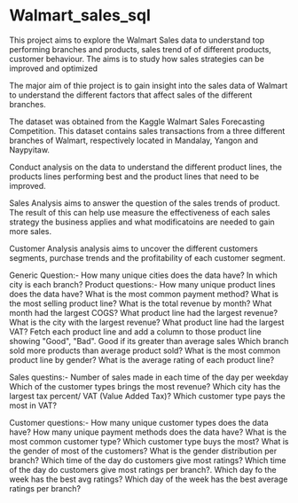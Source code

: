 # Walmart_sales_sql

This project aims to explore the Walmart Sales data to understand top performing branches and products, sales trend of of different products, customer behaviour. The aims is to study how sales strategies can be improved and optimized

The major aim of thie project is to gain insight into the sales data of Walmart to understand the different factors that affect sales of the different branches.

The dataset was obtained from the Kaggle Walmart Sales Forecasting Competition. This dataset contains sales transactions from a three different branches of Walmart, respectively located in Mandalay, Yangon and Naypyitaw. 

Conduct analysis on the data to understand the different product lines, the products lines performing best and the product lines that need to be improved.


Sales Analysis aims to answer the question of the sales trends of product. The result of this can help use measure the effectiveness of each sales strategy the business applies and what modificatoins are needed to gain more sales.


Customer Analysis analysis aims to uncover the different customers segments, purchase trends and the profitability of each customer segment.




Generic Question:-
How many unique cities does the data have?
In which city is each branch?
Product questions:-
How many unique product lines does the data have?
What is the most common payment method?
What is the most selling product line?
What is the total revenue by month?
What month had the largest COGS?
What product line had the largest revenue?
What is the city with the largest revenue?
What product line had the largest VAT?
Fetch each product line and add a column to those product line showing "Good", "Bad". Good if its greater than average sales
Which branch sold more products than average product sold?
What is the most common product line by gender?
What is the average rating of each product line?

Sales questins:-
Number of sales made in each time of the day per weekday
Which of the customer types brings the most revenue?
Which city has the largest tax percent/ VAT (Value Added Tax)?
Which customer type pays the most in VAT?

Customer questions:-
How many unique customer types does the data have?
How many unique payment methods does the data have?
What is the most common customer type?
Which customer type buys the most?
What is the gender of most of the customers?
What is the gender distribution per branch?
Which time of the day do customers give most ratings?
Which time of the day do customers give most ratings per branch?.
Which day fo the week has the best avg ratings?
Which day of the week has the best average ratings per branch?
